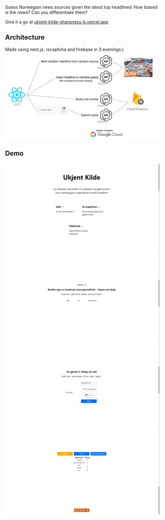 Guess Norwegian news sources given the latest top headlines! How biased is the news? Can you differentiate them?

Give it a go at [ukjent-kilde-sharpness-b.vercel.app](ukjent-kilde-sharpness-b.vercel.app)

## Architecture
Made using next.js, recaptcha and firebase in 3 evenings:)
![architecture](readme_images/architecture.png?raw=true)

## Demo
![frontpage](readme_images/frontpage.png?raw=true)
![quiz](readme_images/quiz.png?raw=true)
![result](readme_images/result.png?raw=true)
![scoreboard](readme_images/scoreboard.png?raw=true)

<!-- https://www.google.com/recaptcha/admin/site/511816754 -->